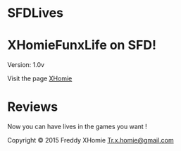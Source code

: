 # SFDLives

# XHomieFunxLife on SFD!
Version: 1.0v

Visit the page [XHomie](https://www.facebook.com/XHomie-193452574328727/?ref=ts&fref=ts!)

# Reviews

Now you can have lives in the games you want !

Copyright © 2015 Freddy XHomie Tr.x.homie@gmail.com
